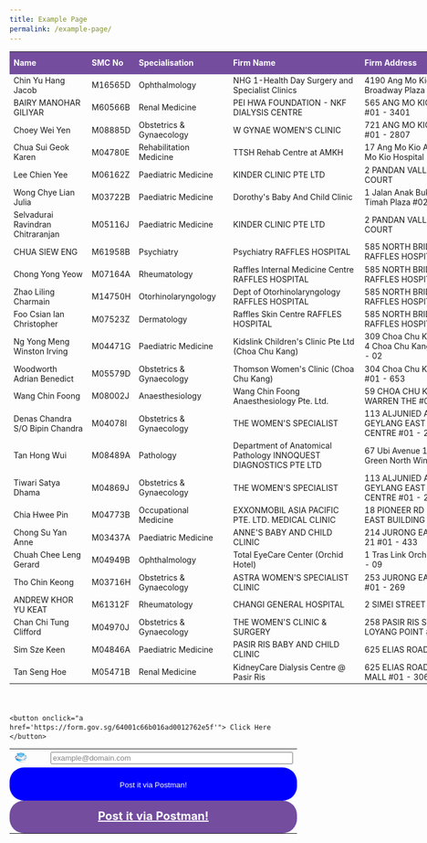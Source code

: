 ```yaml
---
title: Example Page
permalink: /example-page/
---
```

<div style="position:relative;left:0pt;">	
<table border="0" cellpadding="0" cellspacing="0" width="800pt" style="border-collapse:
 collapse;width:800pt;height:auto;object-fit:contain;margin-bottom: 20px;">
<colgroup><col width="165" style="mso-width-source:userset;mso-width-alt:5748;width:124pt"> <col width="65" style="mso-width-source:userset;mso-width-alt:2257;width:49pt"> <col width="163" style="mso-width-source:userset;mso-width-alt:5701;width:123pt"> <col width="297" style="mso-width-source:userset;mso-width-alt:10379;width:223pt"> <col width="324" style="mso-width-source:userset;mso-width-alt:11310;width:243pt"> <col width="50" style="mso-width-source:userset;mso-width-alt:1745;width:38pt"> <col width="78" style="mso-width-source:userset;mso-width-alt:2722;width:59pt"> <col width="65" style="mso-width-source:userset;mso-width-alt:2257;width:49pt"></colgroup>
	<tbody><tr height="19" style="height:14.5pt"><td height="19" width="165" style="height:14.5pt;width:124pt;color:#FFFFFF;font-weight:bold;background-color:#744d9f">Name</td><td width="65" style="width:49pt;color:#FFFFFF;font-weight:bold;background-color:#744d9f">SMC No</td><td width="163" style="width:123pt;color:#FFFFFF;font-weight:bold;background-color:#744d9f">Specialisation</td><td width="297" style="width:223pt;color:#FFFFFF;font-weight:bold;background-color:#744d9f">Firm Name</td><td width="324" style="width:243pt;color:#FFFFFF;font-weight:bold;background-color:#744d9f">Firm Address</td><td width="50" style="width:38pt;color:#FFFFFF;font-weight:bold;background-color:#744d9f">Postal</td><td width="78" style="width:59pt;color:#FFFFFF;font-weight:bold;background-color:#744d9f">Firm Region</td><td width="65" style="width:49pt;color:#FFFFFF;font-weight:bold;background-color:#744d9f">Contact</td></tr>
<tr height="19" style="height:14.5pt"><td height="19" style="height:14.5pt">Chin Yu Hang Jacob</td><td>M16565D</td><td>Ophthalmology<span style="mso-spacerun:yes">&nbsp;</span></td><td>NHG 1-Health Day Surgery and Specialist Clinics</td><td>4190 Ang Mo Kio Avenue 6 Broadway Plaza #03 - 03</td><td align="right">569841</td><td>Ang Mo Kio</td><td align="right">6554686</td></tr><tr height="19" style="height:14.5pt"><td height="19" style="height:14.5pt">BAIRY MANOHAR GILIYAR</td><td>M60566B</td><td>Renal Medicine</td><td>PEI HWA FOUNDATION - NKF DIALYSIS CENTRE</td><td>565 ANG MO KIO AVENUE 3 #01 - 3401</td><td align="right">560565</td><td>Ang Mo Kio</td><td align="right">62990200</td></tr><tr height="19" style="height:14.5pt"><td height="19" style="height:14.5pt">Choey Wei Yen</td><td>M08885D</td><td>Obstetrics &amp; Gynaecology</td><td>W GYNAE WOMEN'S CLINIC</td><td>721 ANG MO KIO AVENUE 8 #01 - 2807</td><td align="right">560721</td><td>Ang Mo Kio</td><td align="right">64550050</td></tr><tr height="19" style="height:14.5pt"><td height="19" style="height:14.5pt">Chua Sui Geok Karen</td><td>M04780E</td><td>Rehabilitation Medicine</td><td>TTSH Rehab Centre at AMKH</td><td>17 Ang Mo Kio Avenue 9 Ang Mo Kio Hospital</td><td align="right">569766</td><td>Ang Mo Kio</td><td align="right">64506164</td></tr><tr height="19" style="height:14.5pt"><td height="19" style="height:14.5pt">Lee Chien Yee</td><td>M06162Z</td><td>Paediatric Medicine</td><td>KINDER CLINIC PTE LTD</td><td>2 PANDAN VALLEY ACACIA COURT</td><td align="right">597626</td><td>Bukit Timah</td><td></td></tr><tr height="19" style="height:14.5pt"><td height="19" style="height:14.5pt">Wong Chye Lian Julia</td><td>M03722B</td><td>Paediatric Medicine</td><td>Dorothy's Baby And Child Clinic</td><td>1 Jalan Anak Bukit Bukit Timah Plaza #02 - 20</td><td align="right">588996</td><td>Bukit Timah</td><td align="right">64689803</td></tr><tr height="19" style="height:14.5pt"><td height="19" style="height:14.5pt">Selvadurai Ravindran Chitraranjan</td><td>M05116J</td><td>Paediatric Medicine</td><td>KINDER CLINIC PTE LTD</td><td>2 PANDAN VALLEY ACACIA COURT</td><td align="right">597626</td><td>Bukit Timah</td><td></td></tr><tr height="19" style="height:14.5pt"><td height="19" style="height:14.5pt">CHUA SIEW ENG</td><td>M61958B</td><td>Psychiatry</td><td>Psychiatry RAFFLES HOSPITAL</td><td>585 NORTH BRIDGE ROAD RAFFLES HOSPITAL</td><td align="right">188770</td><td>Central</td><td align="right">63111111</td></tr><tr height="19" style="height:14.5pt"><td height="19" style="height:14.5pt">Chong Yong Yeow</td><td>M07164A</td><td>Rheumatology<span style="mso-spacerun:yes">&nbsp;</span></td><td>Raffles Internal Medicine Centre RAFFLES HOSPITAL</td><td>585 NORTH BRIDGE ROAD RAFFLES HOSPITAL</td><td align="right">188770</td><td>Central</td><td align="right">63111111</td></tr><tr height="19" style="height:14.5pt"><td height="19" style="height:14.5pt">Zhao Liling Charmain</td><td>M14750H</td><td>Otorhinolaryngology<span style="mso-spacerun:yes">&nbsp;</span></td><td>Dept of Otorhinolaryngology RAFFLES HOSPITAL</td><td>585 NORTH BRIDGE ROAD RAFFLES HOSPITAL</td><td align="right">188770</td><td>Central</td><td align="right">63111111</td></tr><tr height="19" style="height:14.5pt"><td height="19" style="height:14.5pt">Foo Csian Ian Christopher</td><td>M07523Z</td><td>Dermatology<span style="mso-spacerun:yes">&nbsp;</span></td><td>Raffles Skin Centre RAFFLES HOSPITAL</td><td>585 NORTH BRIDGE ROAD RAFFLES HOSPITAL</td><td align="right">188770</td><td>Central</td><td align="right">63111111</td></tr><tr height="19" style="height:14.5pt"><td height="19" style="height:14.5pt">Ng Yong Meng Winston Irving</td><td>M04471G</td><td>Paediatric Medicine</td><td>Kidslink Children's Clinic Pte Ltd (Choa Chu Kang)</td><td>309 Choa Chu Kang Avenue 4 Choa Chu Kang Centre #04 - 02</td><td align="right">680309</td><td>Choa Chu Kang</td><td align="right">63100900</td></tr><tr height="19" style="height:14.5pt"><td height="19" style="height:14.5pt">Woodworth Adrian Benedict</td><td>M05579D</td><td>Obstetrics &amp; Gynaecology</td><td>Thomson Women's Clinic (Choa Chu Kang)</td><td>304 Choa Chu Kang Ave 4 #01 - 653<span style="mso-spacerun:yes">&nbsp;</span></td><td align="right">680304</td><td>Choa Chu Kang</td><td></td></tr><tr height="19" style="height:14.5pt"><td height="19" style="height:14.5pt">Wang Chin Foong</td><td>M08002J</td><td>Anaesthesiology<span style="mso-spacerun:yes">&nbsp;</span></td><td>Wang Chin Foong Anaesthesiology Pte. Ltd.</td><td>59 CHOA CHU KANG LOOP WARREN THE #07 - 51</td><td align="right">689686</td><td>Choa Chu Kang</td><td></td></tr><tr height="19" style="height:14.5pt"><td height="19" style="height:14.5pt">Denas Chandra S/O Bipin Chandra</td><td>M04078I</td><td>Obstetrics &amp; Gynaecology</td><td>THE WOMEN'S SPECIALIST</td><td>113 ALJUNIED AVE 2 GEYLANG EAST TOWN CENTRE #01 - 21</td><td align="right">380113</td><td>Geylang</td><td align="right">67457668</td></tr><tr height="19" style="height:14.5pt"><td height="19" style="height:14.5pt">Tan Hong Wui</td><td>M08489A</td><td>Pathology<span style="mso-spacerun:yes">&nbsp;</span></td><td>Department of Anatomical Pathology INNOQUEST DIAGNOSTICS PTE LTD</td><td>67 Ubi Avenue 1 Starhub Green North Wing</td><td align="right">408942</td><td>Geylang</td><td></td></tr><tr height="19" style="height:14.5pt"><td height="19" style="height:14.5pt">Tiwari Satya Dhama</td><td>M04869J</td><td>Obstetrics &amp; Gynaecology</td><td>THE WOMEN'S SPECIALIST</td><td>113 ALJUNIED AVE 2 GEYLANG EAST TOWN CENTRE #01 - 21</td><td align="right">380113</td><td>Geylang</td><td align="right">67457668</td></tr><tr height="19" style="height:14.5pt"><td height="19" style="height:14.5pt">Chia Hwee Pin</td><td>M04773B</td><td>Occupational Medicine</td><td>EXXONMOBIL ASIA PACIFIC PTE. LTD. MEDICAL CLINIC</td><td>18 PIONEER RD PIONEER EAST BUILDING</td><td align="right">628498</td><td>Jurong East</td><td align="right">68136555</td></tr><tr height="19" style="height:14.5pt"><td height="19" style="height:14.5pt">Chong Su Yan Anne</td><td>M03437A</td><td>Paediatric Medicine</td><td>ANNE'S BABY AND CHILD CLINIC</td><td>214 JURONG EAST STREET 21 #01 - 433</td><td align="right">600214</td><td>Jurong East</td><td align="right">65667216</td></tr><tr height="19" style="height:14.5pt"><td height="19" style="height:14.5pt">Chuah Chee Leng Gerard</td><td>M04949B</td><td>Ophthalmology<span style="mso-spacerun:yes">&nbsp;</span></td><td>Total EyeCare Center (Orchid Hotel)</td><td>1 Tras Link Orchid Hotel #02 - 09<span style="mso-spacerun:yes">&nbsp;</span></td><td align="right">78867</td><td>Jurong East</td><td></td></tr><tr height="19" style="height:14.5pt"><td height="19" style="height:14.5pt">Tho Chin Keong</td><td>M03716H</td><td>Obstetrics &amp; Gynaecology</td><td>ASTRA WOMEN'S SPECIALIST CLINIC</td><td>253 JURONG EAST ST 24 #01 - 269</td><td align="right">600253</td><td>Jurong East</td><td align="right">65611322</td></tr><tr height="19" style="height:14.5pt"><td height="19" style="height:14.5pt">ANDREW KHOR YU KEAT</td><td>M61312F</td><td>Rheumatology<span style="mso-spacerun:yes">&nbsp;</span></td><td>CHANGI GENERAL HOSPITAL</td><td>2 SIMEI STREET 3</td><td align="right">529889</td><td>Tampines</td><td align="right">67888833</td></tr><tr height="19" style="height:14.5pt"><td height="19" style="height:14.5pt">Chan Chi Tung Clifford<span style="mso-spacerun:yes">&nbsp;</span></td><td>M04970J</td><td>Obstetrics &amp; Gynaecology</td><td>THE WOMEN'S CLINIC &amp; SURGERY</td><td>258 PASIR RIS STREET 21 LOYANG POINT #02 - 08</td><td align="right">510258</td><td>Pasir Ris</td><td align="right">65821128</td></tr><tr height="19" style="height:14.5pt"><td height="19" style="height:14.5pt">Sim Sze Keen<span style="mso-spacerun:yes">&nbsp;</span></td><td>M04846A</td><td>Paediatric Medicine<span style="mso-spacerun:yes">&nbsp;</span></td><td>PASIR RIS BABY AND CHILD CLINIC</td><td>625 ELIAS ROAD #02 - 322</td><td align="right">510625</td><td>Pasir Ris</td><td align="right">68447360</td></tr><tr height="19" style="height:14.5pt"><td height="19" style="height:14.5pt">Tan Seng Hoe<span style="mso-spacerun:yes">&nbsp;</span></td><td>M05471B</td><td>Renal Medicine</td><td>KidneyCare Dialysis Centre @ Pasir Ris</td><td>625 ELIAS ROAD ELIAS MALL #01 - 306</td><td align="right">510625</td><td>Pasir Ris</td><td align="right">65850288</td></tr></tbody></table>

	
	
<table style="margin-bottom:20px;">  
  <tr>  
    <td><img src="/images/emailIcon.jpg" alt="Email address..." width="50%" height="50%"></td>
		<td style="text-align: center; vertical-align:middle; horizontal-align: middle;"><input type="text" id="txtEmailAddress" size="50" value="example@domain.com" style="color:grey;width:auto"></td> 
  </tr>
	<tr>
		<td colspan="2" style="background:blue;color:white;font-size:20px;text-align:center;width:100%;height:50px;border-radius: 25px;cursor:hand;"><input type="submit" style="background:blue;color:white;border:none" value="Post it via Postman!"></td>
	</tr>
	<tr>
<td colspan="2" style="background:#744d9f;color:white;font-size:20px;text-align:center;width:100%;height:50px;border-radius: 25px;cursor:hand;"><b><a style="color:white;" href="/">Post it via Postman!</a></b></td>
	</tr>
	<tr>		
	</tr>	
	
	<button onclick="a href='https://form.gov.sg/64001c66b016ad0012762e5f'"> Click Here </button>
</table>
